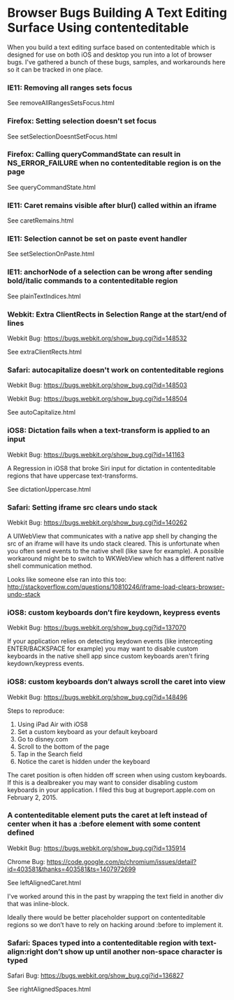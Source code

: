 # Browser Bugs Building A Text Editing Surface Using contenteditable

When you build a text editing surface based on contenteditable which is designed for use on both iOS and desktop you run into a lot of browser bugs.  I've gathered a bunch of these bugs, samples, and workarounds here so it can be tracked in one place.

### IE11: Removing all ranges sets focus

See removeAllRangesSetsFocus.html

### Firefox: Setting selection doesn't set focus

See setSelectionDoesntSetFocus.html

### Firefox: Calling queryCommandState can result in NS_ERROR_FAILURE when no contenteditable region is on the page

See queryCommandState.html

### IE11: Caret remains visible after blur() called within an iframe

See caretRemains.html

### IE11: Selection cannot be set on paste event handler

See setSelectionOnPaste.html

### IE11: anchorNode of a selection can be wrong after sending bold/italic commands to a contenteditable region

See plainTextIndices.html

### Webkit: Extra ClientRects in Selection Range at the start/end of lines

Webkit Bug: https://bugs.webkit.org/show_bug.cgi?id=148532

See extraClientRects.html

### Safari: autocapitalize doesn't work on contenteditable regions

Webkit Bug: https://bugs.webkit.org/show_bug.cgi?id=148503

Webkit Bug: https://bugs.webkit.org/show_bug.cgi?id=148504

See autoCapitalize.html

### iOS8: Dictation fails when a text-transform is applied to an input

Webkit Bug: https://bugs.webkit.org/show_bug.cgi?id=141163

A Regression in iOS8 that broke Siri input for dictation in contenteditable regions that have uppercase text-transforms.

See dictationUppercase.html

### Safari: Setting iframe src clears undo stack

Webkit Bug: https://bugs.webkit.org/show_bug.cgi?id=140262

A UIWebView that communicates with a native app shell by changing the src of an iframe will have its undo stack cleared.  This is unfortunate when you often send events to the native shell (like save for example).  A possible workaround might be to switch to WKWebView which has a different native shell communication method.  

Looks like someone else ran into this too: http://stackoverflow.com/questions/10810246/iframe-load-clears-browser-undo-stack

### iOS8: custom keyboards don’t fire keydown, keypress events

Webkit Bug: https://bugs.webkit.org/show_bug.cgi?id=137070

If your application relies on detecting keydown events (like intercepting ENTER/BACKSPACE for example) you may want to disable custom keyboards in the native shell app since custom keyboards aren't firing keydown/keypress events.

### iOS8: custom keyboards don’t always scroll the caret into view

Webkit Bug: https://bugs.webkit.org/show_bug.cgi?id=148496

Steps to reproduce:

1. Using iPad Air with iOS8
2. Set a custom keyboard as your default keyboard
3. Go to disney.com
4. Scroll to the bottom of the page
5. Tap in the Search field
6. Notice the caret is hidden under the keyboard

The caret position is often hidden off screen when using custom keyboards.  If this is a dealbreaker you may want to consider disabling custom keyboards in your application.  I filed this bug at bugreport.apple.com on February 2, 2015.

### A contenteditable element puts the caret at left instead of center when it has a :before element with some content defined

Webkit Bug: https://bugs.webkit.org/show_bug.cgi?id=135914

Chrome Bug: https://code.google.com/p/chromium/issues/detail?id=403581&thanks=403581&ts=1407972699

See leftAlignedCaret.html

I've worked around this in the past by wrapping the text field in another div that was inline-block.

Ideally there would be better placeholder support on contenteditable regions so we don’t have to rely on hacking around :before to implement it.


### Safari: Spaces typed into a contenteditable region with text-align:right don’t show up until another non-space character is typed

Safari Bug: https://bugs.webkit.org/show_bug.cgi?id=136827

See rightAlignedSpaces.html
